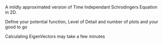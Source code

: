 A mildly approximated version of Time Independant Schrodingers Equation in 2D.

Define your potential function, Level of Detail and number of plots and your good to go

Calculating EigenVectors may take a few minutes
